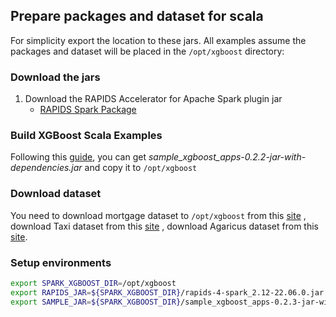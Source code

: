 ## Prepare packages and dataset for scala

For simplicity export the location to these jars. All examples assume the packages and dataset will be placed in the `/opt/xgboost` directory:

### Download the jars

1. Download the RAPIDS Accelerator for Apache Spark plugin jar
   * [RAPIDS Spark Package](https://repo1.maven.org/maven2/com/nvidia/rapids-4-spark_2.12/22.06.0/rapids-4-spark_2.12-22.06.0.jar)

### Build XGBoost Scala Examples

Following this [guide](/docs/get-started/xgboost-examples/building-sample-apps/scala.md), you can get *sample_xgboost_apps-0.2.2-jar-with-dependencies.jar* and copy it to `/opt/xgboost`

### Download dataset

You need to download mortgage dataset to `/opt/xgboost` from this [site](https://docs.rapids.ai/datasets/mortgage-data)
, download Taxi dataset from this [site](https://www1.nyc.gov/site/tlc/about/tlc-trip-record-data.page)
, download Agaricus dataset from this [site](https://gust.dev/r/xgboost-agaricus).

### Setup environments

``` bash
export SPARK_XGBOOST_DIR=/opt/xgboost
export RAPIDS_JAR=${SPARK_XGBOOST_DIR}/rapids-4-spark_2.12-22.06.0.jar
export SAMPLE_JAR=${SPARK_XGBOOST_DIR}/sample_xgboost_apps-0.2.3-jar-with-dependencies.jar
```
